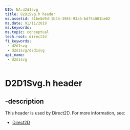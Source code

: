 ```yaml
---
UID: NA:d2d1svg
title: D2D1Svg.h header
ms.assetid: 31be8d9d-1b44-3985-93a3-bdf5a001be02
ms.date: 01/11/2019
ms.keywords: 
ms.topic: conceptual
tech.root: direct2d
f1_keywords:
 - d2d1svg
 - d2d1svg/d2d1svg
api_name:
 - d2d1svg
---
```


# D2D1Svg.h header


## -description

This header is used by Direct2D. For more information, see:

- [Direct2D](../_direct2d/index.md)

